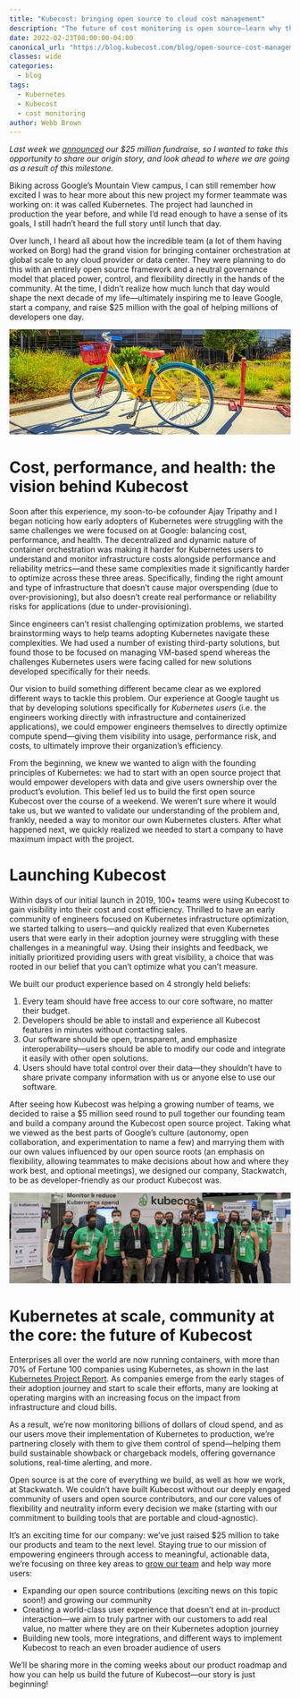 ```yaml
---
title: "Kubecost: bringing open source to cloud cost management"
description: "The future of cost monitoring is open source—learn why the founders of Kubecost left Google to build cloud-agnostic tools every Kubernetes developer team can afford."
date: 2022-02-23T08:00:00-04:00
canonical_url: "https://blog.kubecost.com/blog/open-source-cost-management"
classes: wide
categories:
  - blog
tags:
  - Kubernetes
  - Kubecost
  - cost monitoring
author: Webb Brown
---
```


*Last week we [announced](https://blog.kubecost.com/blog/series-a-funding-announcement/) our $25 million fundraise, so I wanted to take this opportunity to share our origin story, and look ahead to where we are going as a result of this milestone.*

Biking across Google’s Mountain View campus, I can still remember how excited I was to hear more about this new project my former teammate was working on: it was called Kubernetes. The project had launched in production the year before, and while I’d read enough to have a sense of its goals, I still hadn’t heard the full story until lunch that day. 

Over lunch, I heard all about how the incredible team (a lot of them having worked on Borg) had the grand vision for bringing container orchestration at global scale to any cloud provider or data center. They were planning to do this with an entirely open source framework and a neutral governance model that placed power, control, and flexibility directly in the hands of the community. At the time, I didn’t realize how much lunch that day would shape the next decade of my life—ultimately inspiring me to leave Google, start a company, and raise $25 million with the goal of helping millions of developers one day. 

![google bike](/assets/images/open-source-cost-management/image_0.jpg)

# Cost, performance, and health: the vision behind Kubecost

Soon after this experience, my soon-to-be cofounder Ajay Tripathy and I began noticing how early adopters of Kubernetes were struggling with the same challenges we were focused on at Google: balancing cost, performance, and health. The decentralized and dynamic nature of container orchestration was making it harder for Kubernetes users to understand and monitor infrastructure costs alongside performance and reliability metrics—and these same complexities made it significantly harder to optimize across these three areas. Specifically, finding the right amount and type of infrastructure that doesn’t cause major overspending (due to over-provisioning), but also doesn’t create real performance or reliability risks for applications (due to under-provisioning).

Since engineers can’t resist challenging optimization problems, we started brainstorming ways to help teams adopting Kubernetes navigate these complexities. We had used a number of existing third-party solutions, but found those to be focused on managing VM-based spend whereas the challenges Kubernetes users were facing called for new solutions developed specifically for their needs. 

Our vision to build something different became clear as we explored different ways to tackle this problem. Our experience at Google taught us that by developing solutions specifically for *Kubernetes users* (i.e. the engineers working directly with infrastructure and containerized applications), we could empower engineers themselves to directly optimize compute spend—giving them visibility into usage, performance risk, and costs, to ultimately improve their organization’s efficiency.

From the beginning, we knew we wanted to align with the founding principles of Kubernetes: we had to start with an open source project that would empower developers with data and give users ownership over the product’s evolution. This belief led us to build the first open source Kubecost over the course of a weekend. We weren’t sure where it would take us, but we wanted to validate our understanding of the problem and, frankly, needed a way to monitor our own Kubernetes clusters. After what happened next, we quickly realized we needed to start a company to have maximum impact with the project.

# Launching Kubecost

Within days of our initial launch in 2019, 100+ teams were using Kubecost to gain visibility into their cost and cost efficiency. Thrilled to have an early community of engineers focused on Kubernetes infrastructure optimization, we started talking to users—and quickly realized that even Kubernetes users that were early in their adoption journey were struggling with these challenges in a meaningful way. Using their insights and feedback, we initially prioritized providing users with great visibility, a choice that was rooted in our belief that you can’t optimize what you can’t measure. 

We built our product experience based on 4 strongly held beliefs: 

1. Every team should have free access to our core software, no matter their budget.
2. Developers should be able to install and experience all Kubecost features in minutes without contacting sales.
3. Our software should be open, transparent, and emphasize interoperability—users should be able to modify our code and integrate it easily with other open solutions.
4. Users should have total control over their data—they shouldn’t have to share private company information with us or anyone else to use our software.

After seeing how Kubecost was helping a growing number of teams, we decided to raise a $5 million seed round to pull together our founding team and build a company around the Kubecost open source project. Taking what we viewed as the best parts of Google’s culture (autonomy, open collaboration, and experimentation to name a few) and marrying them with our own values influenced by our open source roots (an emphasis on flexibility, allowing teammates to make decisions about how and where they work best, and optional meetings), we designed our company, Stackwatch, to be as developer-friendly as our product Kubecost was.

![The Kubecost team at Kubecon 2021](/assets/images/open-source-cost-management/image_1.jpg)

# Kubernetes at scale, community at the core: the future of Kubecost

Enterprises all over the world are now running containers, with more than 70% of Fortune 100 companies using Kubernetes, as shown in the last [Kubernetes Project Report](https://www.cncf.io/reports/kubernetes-project-journey-report/). As companies emerge from the early stages of their adoption journey and start to scale their efforts, many are looking at operating margins with an increasing focus on the impact from infrastructure and cloud bills. 

As a result, we’re now monitoring billions of dollars of cloud spend, and as our users move their implementation of Kubernetes to production, we’re partnering closely with them to give them control of spend—helping them build sustainable showback or chargeback models, offering governance solutions, real-time alerting, and more.

Open source is at the core of everything we build, as well as how we work, at Stackwatch. We couldn’t have built Kubecost without our deeply engaged community of users and open source contributors, and our core values of flexibility and neutrality inform every decision we make (starting with our commitment to building tools that are portable and cloud-agnostic).

It’s an exciting time for our company: we’ve just raised $25 million to take our products and team to the next level. Staying true to our mission of empowering engineers through access to meaningful, actionable data, we’re focusing on three key areas to [grow our team](jobs.kubecost.com) and help way more users:

* Expanding our open source contributions (exciting news on this topic soon!) and growing our community
* Creating a world-class user experience that doesn’t end at in-product interaction—we aim to truly partner with our customers to add real value, no matter where they are on their Kubernetes adoption journey
* Building new tools, more integrations, and different ways to implement Kubecost to reach an even broader audience of users

We’ll be sharing more in the coming weeks about our product roadmap and how you can help us build the future of Kubecost—our story is just beginning!
